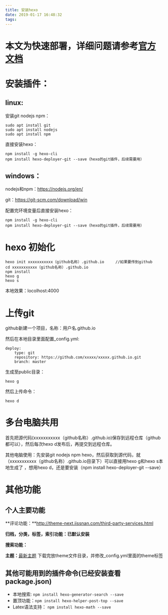 ```yaml
---
title: 安装hexo
date: 2019-01-17 16:48:32
tags:
---
```


# 本文为快速部署，详细问题请参考[官方文档](https://hexo.io/zh-cn/docs/)   

# 安装插件：

## linux: 

安装git nodejs npm：

```
sudo apt install git
sudo apt install nodejs
sudo apt install npm
```

直接安装hexo：

```
npm install -g hexo-cli
npm install hexo-deployer-git --save（hexo的git插件，后续需要用）
```

## windows：

nodejs和npm：https://nodejs.org/en/

git：https://git-scm.com/download/win

配置完环境变量后直接安装hexo：

```
npm install -g hexo-cli
npm install hexo-deployer-git --save（hexo的git插件，后续需要用）
```

# hexo 初始化

```
hexo init xxxxxxxxxxx（github名称）.github.io     //如果要传到github
cd xxxxxxxxxxx（github名称）.github.io
npm install
hexo g
hexo s 
```

本地效果：locolhost:4000

# 上传git

github新建一个项目，名称：用户名.github.io

然后在本地目录里面配置_config.yml:

```
deploy:
	type: git
	repository: https://github.com/xxxxx/xxxxx.github.io.git
	branch: master
```

生成至public目录： 

```
hexo g
```

然后上传命令：

```
hexo d   
```

# 多台电脑共用

首先把源代码(xxxxxxxxxxx（github名称）.github.io)保存到远程仓库（github都可以），然后每次hexo d发布后，再提交到远程仓库。

其他电脑使用：先安装git nodejs npm hexo，然后获取到源代码，就（xxxxxxxxxxx（github名称）.github.io目录下）可以直接用hexo g和hexo s本地生成了 ，想用hexo d，还是要安装（npm install hexo-deployer-git --save）

# 其他功能

## 个人主要功能

**评论功能：**http://theme-next.iissnan.com/third-party-services.html

**归档，分类，标签，索引功能：已默认安装**

**搜索功能：**

**主题：**[最新主题](https://github.com/iissnan/hexo-theme-next) 下载完放theme文件目录，并修改_config.yml里面的theme标签



## 其他可能用到的插件命令(已经安装查看package.json)

- 本地搜索: `npm install hexo-generator-search --save`
- 置顶功能：`npm install hexo-helper-post-top --save`
- Latex语法支持： `npm install hexo-math --save`